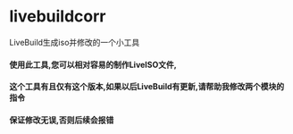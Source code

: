 # livebuildcorr
LiveBuild生成iso并修改的一个小工具

#### 使用此工具,您可以相对容易的制作LiveISO文件,

#### 这个工具有且仅有这个版本,如果以后LiveBuild有更新,请帮助我修改两个模块的指令

#### 保证修改无误,否则后续会报错
